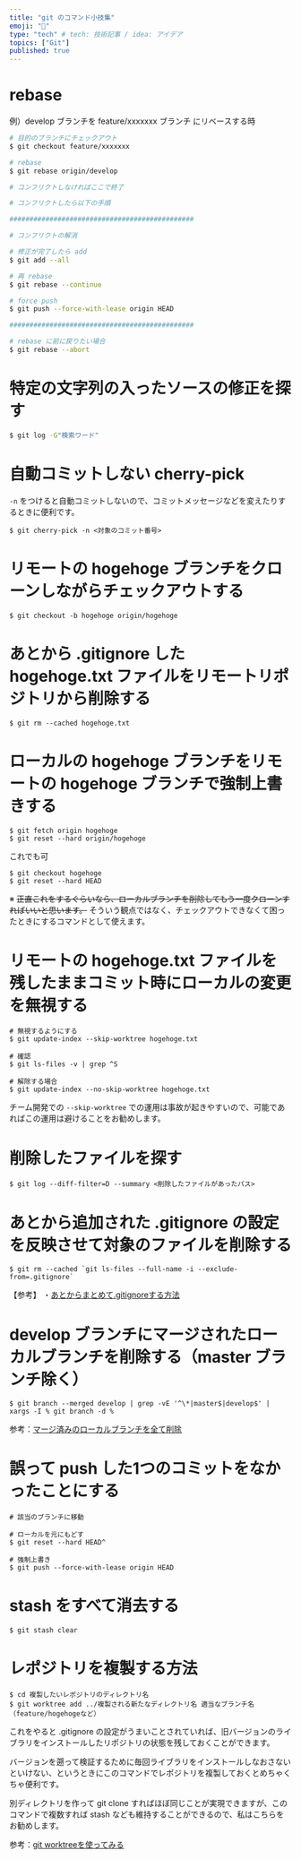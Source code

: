 ```yaml
---
title: "git のコマンド小技集"
emoji: "🔖"
type: "tech" # tech: 技術記事 / idea: アイデア
topics: ["Git"]
published: true
---
```

# rebase

例）develop ブランチを feature/xxxxxxx ブランチ にリベースする時

```bash
# 目的のブランチにチェックアウト
$ git checkout feature/xxxxxxx

# rebase
$ git rebase origin/develop

# コンフリクトしなければここで終了

# コンフリクトしたら以下の手順

##############################################

# コンフリクトの解消

# 修正が完了したら add
$ git add --all

# 再 rebase
$ git rebase --continue

# force push
$ git push --force-with-lease origin HEAD

##############################################

# rebase に前に戻りたい場合
$ git rebase --abort
```

# 特定の文字列の入ったソースの修正を探す

```bash
$ git log -G"検索ワード"
```

# 自動コミットしない cherry-pick

`-n` をつけると自動コミットしないので、コミットメッセージなどを変えたりするときに便利です。

```
$ git cherry-pick -n <対象のコミット番号>
```

# リモートの hogehoge ブランチをクローンしながらチェックアウトする

```
$ git checkout -b hogehoge origin/hogehoge
```

# あとから .gitignore した hogehoge.txt ファイルをリモートリポジトリから削除する

```
$ git rm --cached hogehoge.txt
```

# ローカルの hogehoge ブランチをリモートの hogehoge ブランチで強制上書きする

```
$ git fetch origin hogehoge
$ git reset --hard origin/hogehoge
```

これでも可

```
$ git checkout hogehoge
$ git reset --hard HEAD
```

※ ~~正直これをするぐらいなら、ローカルブランチを削除してもう一度クローンすればいいと思います。~~ そういう観点ではなく、チェックアウトできなくて困ったときにするコマンドとして使えます。

# リモートの hogehoge.txt ファイルを残したままコミット時にローカルの変更を無視する

```
# 無視するようにする
$ git update-index --skip-worktree hogehoge.txt

# 確認
$ git ls-files -v | grep ^S

# 解除する場合
$ git update-index --no-skip-worktree hogehoge.txt
```

チーム開発での `--skip-worktree` での運用は事故が起きやすいので、可能であればこの運用は避けることをお勧めします。

# 削除したファイルを探す

```
$ git log --diff-filter=D --summary <削除したファイルがあったパス>
```

# あとから追加された .gitignore の設定を反映させて対象のファイルを削除する

```
$ git rm --cached `git ls-files --full-name -i --exclude-from=.gitignore`
```

【参考】
・[あとからまとめて.gitignoreする方法](https://qiita.com/yuuAn/items/b1d1df2e810fd6b92574)

# develop ブランチにマージされたローカルブランチを削除する（master ブランチ除く）

```
$ git branch --merged develop | grep -vE '^\*|master$|develop$' | xargs -I % git branch -d %
```

参考：[マージ済みのローカルブランチを全て削除](https://gist.github.com/miukoba/fc3c10a25c1c675c1e97)

# 誤って push した1つのコミットをなかったことにする

```
# 該当のブランチに移動

# ローカルを元にもどす
$ git reset --hard HEAD^

# 強制上書き
$ git push --force-with-lease origin HEAD
```

# stash をすべて消去する

```
$ git stash clear
```

# レポジトリを複製する方法

```
$ cd 複製したいレポジトリのディレクトリ名
$ git worktree add ../複製される新たなディレクトリ名 適当なブランチ名（feature/hogehogeなど）
```

これをやると .gitignore の設定がうまいことされていれば、旧バージョンのライブラリをインストールしたリポジトリの状態を残しておくことができます。

バージョンを遡って検証するために毎回ライブラリをインストールしなおさないといけない、というときにこのコマンドでレポジトリを複製しておくとめちゃくちゃ便利です。

別ディレクトリを作って git clone すればほぼ同じことが実現できますが、このコマンドで複数すれば stash なども維持することができるので、私はこちらをお勧めします。

参考：[git worktreeを使ってみる](https://qiita.com/yoichi22/items/8f92110f24690ca8966f)

